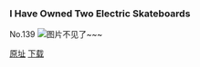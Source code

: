### I Have Owned Two Electric Skateboards
No.139
![图片不见了~~~](https://imgs.xkcd.com/comics/electric_skateboards.png)

[原址](https://xkcd.com//139) [下载](https://imgs.xkcd.com/comics/electric_skateboards.png)

